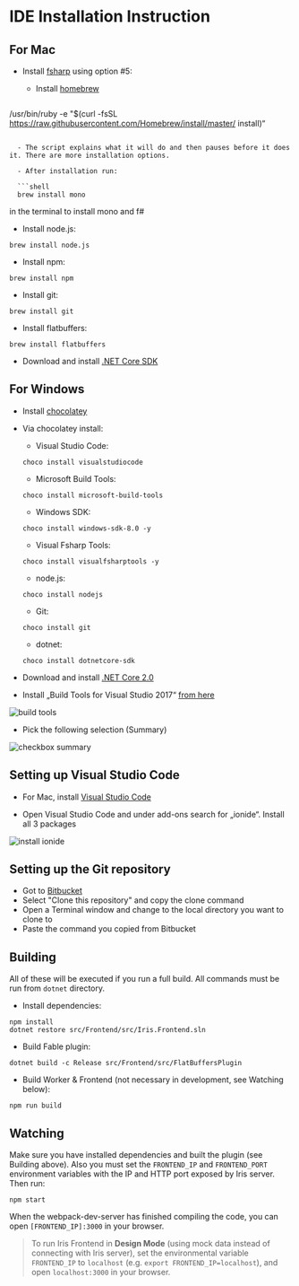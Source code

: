 # IDE Installation Instruction 
## For Mac 

- Install [fsharp](http://fsharp.org/use/mac/) using option #5:
  
  - Install [homebrew](https://brew.sh/index_de.html)

  ```shell
/usr/bin/ruby -e "$(curl -fsSL https://raw.githubusercontent.com/Homebrew/install/master/	install)“
```
  
  - The script explains what it will do and then pauses before it does it. There are more installation options.

  - After installation run:

  ```shell
  brew install mono
  ```
   in the terminal to install mono and f#


- Install node.js:

```shell
brew install node.js
```

- Install npm:	

```shell
brew install npm
```

- Install git:	

```shell
brew install git
```

- Install flatbuffers:

```shell
brew install flatbuffers
```

- Download and install [.NET Core SDK](https://www.microsoft.com/net/core#macos)

## For Windows

- Install [chocolatey](https://chocolatey.org/install)

- Via chocolatey install:
 
  - Visual Studio Code: 

  ```shell
  choco install visualstudiocode
  ```

  - Microsoft Build Tools: 

  ```shell
  choco install microsoft-build-tools
  ```

  - Windows SDK: 

  ```shell
  choco install windows-sdk-8.0 -y
  ```
  
  - Visual Fsharp Tools: 

  ```shell
  choco install visualfsharptools -y
  ```

  - node.js: 

  ```shell
  choco install nodejs
  ```

  - Git: 

  ```shell
  choco install git
  ```

  - dotnet:

  ```shell
  choco install dotnetcore-sdk
  ```


- Download and install [.NET Core 2.0](https://www.microsoft.com/net/download/core)
- Install „Build Tools for Visual Studio 2017“ [from here]( https://www.visualstudio.com/de/downloads/)

![build tools](..img/build_tools.png)

- Pick the following selection (Summary)

![checkbox summary](..img/summary.png)

## Setting up Visual Studio Code

- For Mac, install [Visual Studio Code](https://code.visualstudio.com/Download)

- Open Visual Studio Code and under add-ons search for „ionide“. Install all 3 packages

![install ionide](..img/install_ionide.png)

## Setting up the Git repository

- Got to [Bitbucket](https://bitbucket.org/nsynk/iris/src/d3a8c95ab2762f9eb8b74da12d5e11ee7ac16cbe/dotnet/docs/files/frontend/quickstart.md?at=master&fileviewer=file-view-default)
- Select "Clone this repository" and copy the clone command
- Open a Terminal window and change to the local directory you want to clone to
- Paste the command you copied from Bitbucket

## Building

All of these will be executed if you run a full build. All commands must be run from `dotnet` directory.

- Install dependencies:

```shell
npm install
dotnet restore src/Frontend/src/Iris.Frontend.sln
```

- Build Fable plugin:

```shell
dotnet build -c Release src/Frontend/src/FlatBuffersPlugin
```

- Build Worker & Frontend (not necessary in development, see Watching below):

```shell
npm run build
```

## Watching

Make sure you have installed dependencies and built the plugin (see Building above). Also you must set the `FRONTEND_IP` and `FRONTEND_PORT` environment variables with the IP and HTTP port exposed by Iris server. Then run:

```shell
npm start
```

When the webpack-dev-server has finished compiling the code, you can open `[FRONTEND_IP]:3000` in your browser.

> To run Iris Frontend in **Design Mode** (using mock data instead of connecting with Iris server), set the environmental variable `FRONTEND_IP` to `localhost` (e.g. `export FRONTEND_IP=localhost`), and open `localhost:3000` in your browser.



